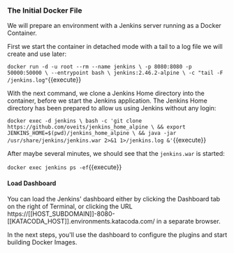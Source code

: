 ### The Initial Docker File

We will prepare an environment with a Jenkins server running as a Docker Container.

First we start the container in detached mode with a tail to a log file we will create and use later:

`docker run -d -u root --rm --name jenkins \
    -p 8080:8080 -p 50000:50000 \
    --entrypoint bash \
    jenkins:2.46.2-alpine \
    -c "tail -F /jenkins.log"`{{execute}}
    
With the next command, we clone a Jenkins Home directory into the container, before we start the Jenkins application. The Jenkins Home directory has been prepared to allow us using Jenkins without any login:

`docker exec -d jenkins \
    bash -c 'git clone https://github.com/oveits/jenkins_home_alpine \
        && export JENKINS_HOME=$(pwd)/jenkins_home_alpine \
        && java -jar /usr/share/jenkins/jenkins.war 2>&1 1>/jenkins.log &'`{{execute}}

After maybe several minutes, we should see that the `jenkins.war` is started:

`docker exec jenkins ps -ef`{{execute}}

#### Load Dashboard

You can load the Jenkins' dashboard either by clicking the Dashboard tab on the right of Terminal, or clicking the URL https://[[HOST_SUBDOMAIN]]-8080-[[KATACODA_HOST]].environments.katacoda.com/ in a separate browser.

In the next steps, you'll use the dashboard to configure the plugins and start building Docker Images.
